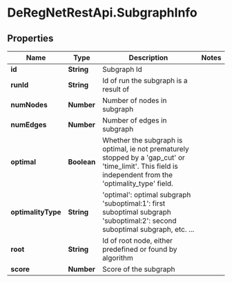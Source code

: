 # DeRegNetRestApi.SubgraphInfo

## Properties
Name | Type | Description | Notes
------------ | ------------- | ------------- | -------------
**id** | **String** | Subgraph Id | 
**runId** | **String** | Id of run the subgraph is a result of | 
**numNodes** | **Number** | Number of nodes in subgraph | 
**numEdges** | **Number** | Number of edges in subgraph | 
**optimal** | **Boolean** | Whether the subgraph is optimal, ie not prematurely stopped by a &#39;gap_cut&#39; or &#39;time_limit&#39;. This field is independent from the &#39;optimality_type&#39; field.  | 
**optimalityType** | **String** | &#39;optimal&#39;: optimal subgraph &#39;suboptimal:1&#39;: first suboptimal subgraph &#39;suboptimal:2&#39;: second suboptimal subgraph, etc. ...  | 
**root** | **String** | Id of root node, either predefined or found by algorithm  | 
**score** | **Number** | Score of the subgraph | 


